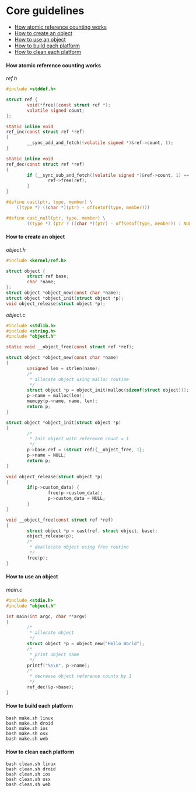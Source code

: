 # Core guidelines
* [How atomic reference counting works](#how-atomic-reference-counting-works)
* [How to create an object](#how-to-create-an-object)
* [How to use an object](#how-to-use-an-object)
* [How to build each platform](#how-to-build-each-platform)
* [How to clean each platform](#how-to-clean-each-platform)
&NewLine;
&NewLine;
#### How atomic reference counting works
*ref.h*
```C
#include <stddef.h>

struct ref {
        void(*free)(const struct ref *);
        volatile signed count;
};

static inline void
ref_inc(const struct ref *ref)
{
        __sync_add_and_fetch((volatile signed *)&ref->count, 1);
}

static inline void
ref_dec(const struct ref *ref)
{
        if (__sync_sub_and_fetch((volatile signed *)&ref->count, 1) == 0) {
                ref->free(ref);
        }
}

#define cast(ptr, type, member) \
    ((type *) ((char *)(ptr) - offsetof(type, member)))

#define cast_null(ptr, type, member) \
        ((type *) (ptr ? ((char *)(ptr) - offsetof(type, member)) : NULL))
```
&NewLine;
#### How to create an object
*object.h*
```C
#include <kernel/ref.h>

struct object {
        struct ref base;
        char *name;
};
struct object *object_new(const char *name);
struct object *object_init(struct object *p);
void object_release(struct object *p);
```
*object.c*
```C
#include <stdlib.h>
#include <string.h>
#include "object.h"

static void __object_free(const struct ref *ref);

struct object *object_new(const char *name)
{
        unsigned len = strlen(name);
        /*
         * allocate object using malloc routine
         */
        struct object *p = object_init(malloc(sizeof(struct object)));
        p->name = malloc(len);
        memcpy(p->name, name, len);
        return p;
}

struct object *object_init(struct object *p)
{
        /*
         * Init object with reference count = 1
         */
        p->base.ref = (struct ref){__object_free, 1};
        p->name = NULL;
        return p;
}

void object_release(struct object *p)
{
        if(p->custom_data) {
                free(p->custom_data);
                p->custom_data = NULL;
        }
}

void __object_free(const struct ref *ref)
{
        struct object *p = cast(ref, struct object, base);
        object_release(p);
        /*
         * deallocate object using free routine
         */
        free(p);
}
```
&NewLine;
#### How to use an object
*main.c*
```C
#include <stdio.h>
#include "object.h"

int main(int argc, char **argv)
{
        /*
         * allocate object
         */
        struct object *p = object_new("Hello World");
        /*
         * print object name
         */
        printf("%s\n", p->name);
        /*
         * decrease object reference counts by 1
         */
        ref_dec(&p->base);
}
```
&NewLine;
#### How to build each platform
```
bash make.sh linux
bash make.sh droid
bash make.sh ios
bash make.sh osx
bash make.sh web
```
&NewLine;
#### How to clean each platform
```
bash clean.sh linux
bash clean.sh droid
bash clean.sh ios
bash clean.sh osx
bash clean.sh web
```
